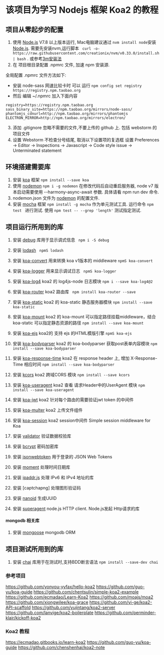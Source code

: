 # 该项目为学习 Nodejs 框架 Koa2 的教程


## 项目从零起步的配置

1. 使用 [Node.js] V7.8 以上版本运行, Mac电脑建议通过 ``` nvm install node ```安装 [Node.js].  需要先安装nvm,运行脚本 ``` curl -o- https://raw.githubusercontent.com/creationix/nvm/v0.33.0/install.sh | bash``` . 或参考[3m安装法]
2. 在 项目根目录配置 .npmrc 文件, 加速 npm 安装源.

全局配置 .npmrc 文件方法如下:
- 安装 node-sass 网速比较卡时  可以 运行 ```npm config set registry https://registry.npm.taobao.org```  
- 然后 编辑 ~/.npmrc 加入下面内容
```
registry=https://registry.npm.taobao.org
sass_binary_site=https://npm.taobao.org/mirrors/node-sass/
phantomjs_cdnurl=http://npm.taobao.org/mirrors/phantomjs
ELECTRON_MIRROR=http://npm.taobao.org/mirrors/electron/
```


3. 添加 .gitignore 忽略不需要的文件,不要上传的 github 上. 包括 webstorm 的项目文件
4. 设置 Webstorm 不检查分号结尾, 取消以下设置项的复选框  设置 Preferences -> Editor -> Inspections -> Javascript -> Code style issue -> Unterminated statement 





## 环境搭建需要库 

1. 安装 [koa] 框架 ``` npm install --save koa ```
2. 使用 [nodemon] ``` npm i -g nodemon ``` 在修改代码后自动重启服务器, node v7 版本启动需要使用 --harmony-async-await 参数. 具体请看 npm run dev 命令.
3. nodemon.json 文件为 [nodemon] 的配置文件.
4. 安装 [mocha] 框架 ``` npm install -g mocha ``` 作为单元测试工具. 运行命令 ```npm test ``` 进行测试. 使用 ``` npm test -- --grep 'length' ``` 测试指定测试.



## 项目运行所用到的库

1. 安装 [debug] 库用于显示调式信息  ``` npm i -S debug``` 
2. 安装 [lodash] ``` npmS lodash``` 
3. 安装 [koa-convert] 用来转换 koa v1版本的 middleware ``` npmS koa-convert ``` 
4. 安装 [koa-logger] 用来显示调试日志 ``` npmS koa-logger``` 
5. 安装 [koa-log4] koa2 的 log4js-node 日志模块 ``` npm i --save koa-log4@2 ``` 
6. 安装 [koa-router] koa2 路由库 ``` npm install koa-router --save``` 
7. 安装 [koa-static] koa2 的 koa-static 静态服务器模块 ``` npm install --save koa-static ``` 
8. 安装 [koa-mount] koa2 的 koa-mount 可以指定路径挂载middleware，结合koa-static 可以指定静态资源的路径 ``` npm install --save koa-mount ``` 
9. 安装 [koa-ejs]  koa2的 支持 ejs 的HTML模版引擎  ``` npmS koa-ejs ``` 
10. 安装 [koa-bodyparser] koa2 的 koa-bodyparser 获取post表单内容模块 ``` npm install --save koa-bodyparser ``` 
11. 安装 [koa-response-time] koa2 在 response header 上, 增加 X-Response-Time 相应时间 ``` npm install --save koa-bodyparser ``` 
12. 安装 [kcors] koa2 跨域CORS 模块 ``` npm install --save kcors ``` 
13. 安装 [koa-useragent] koa2 查看 请求Header中的UserAgent 模块 ``` npm install --save koa-useragent ``` 
14. 安装 [koa-jwt]  koa2 针对每个路由的需要验证jwt token 的中间件
15. 安装 [koa-multer]  koa2 上传文件组件
16. 安装 [koa-session]  koa2 session中间件 Simple session middleware for Koa 


20. 安装 [validator] 验证数据校验库
21. 安装 [bcrypt] 密码加密库
22. 安装 [jsonwebtoken] 用于登录的 JSON Web Tokens
23. 安装 [moment] 处理时间日期库
24. 安装 [ipaddr.js] 处理 IPv6 和 IPv4 地址的库
25. 安装 [captchapng] 处理图形验证码
26. 安装 [nanoid] 生成UUID

30. 安装 [superagent] node.js HTTP client. Node.js发起 Http请求的库




#### mongodb 相关库

1. 安装 [mongoose] mongodb ORM


## 项目测试所用到的库
1. 安装 [chai] 库用于在测试时,支持BDD断言语法  ``` npm install --save-dev chai ``` 



[Node.js]: https://nodejs.org/en/
[nvm]: https://github.com/creationix/nvm
[3m安装法]: https://cnodejs.org/topic/57f628098489e7ca69f4e839



[nodemon]: https://github.com/remy/nodemon
[mocha]: https://mochajs.org/
[chai]: http://chaijs.com/
[superagent]: https://github.com/visionmedia/superagent


[lodash]: https://github.com/lodash/lodash
[moment]: https://github.com/moment/moment/
[validator]: https://github.com/chriso/validator.js
[bcrypt]: https://github.com/kelektiv/node.bcrypt.js
[jsonwebtoken]: https://github.com/auth0/node-jsonwebtoken
[ipaddr.js]: https://github.com/whitequark/ipaddr.js/commits/master
[captchapng2]: https://github.com/Lellansin/captchapng
[nanoid]: https://github.com/ai/nanoid




[koa]: http://koajs.com/
[debug]: https://github.com/visionmedia/debug
[koa-convert]: https://github.com/koajs/convert
[koa-logger]: https://github.com/koajs/logger
[koa-log4]: https://github.com/dominhhai/koa-log4js
[koa-router]: https://github.com/alexmingoia/koa-router
[koa-static]: https://github.com/koajs/static
[koa-mount]: https://github.com/koajs/mount
[koa-ejs]: https://github.com/koajs/ejs
[koa-bodyparser]: https://github.com/koajs/bodyparser
[koa-response-time]: https://github.com/koajs/response-time
[koa-useragent]: https://github.com/rvboris/koa-useragent
[kcors]: https://github.com/koajs/cors
[koa-jwt]: https://github.com/koajs/jwt
[koa-multer]: https://github.com/koa-modules/multer
[koa-session]: https://github.com/koajs/session


[mongoose]: http://mongoosejs.com/



### 参考项目

https://github.com/yonyou-yyfax/hello-koa2
https://github.com/guo-yu/koa-guide
https://github.com/chentsulin/simple-koa2-example
https://github.com/ecmadao/Learn-Koa2
https://github.com/moajs/moa2
https://github.com/xiongwilee/koa-grace
https://github.com/yi-ge/koa2-API-scaffold
https://github.com/yujintang/koa2-server
https://github.com/lanvige/koa2-boilerplate
https://github.com/perminder-klair/kickoff-koa2




### Koa2 教程
https://ecmadao.gitbooks.io/learn-koa2
https://github.com/guo-yu/koa-guide
https://github.com/chenshenhai/koa2-note






